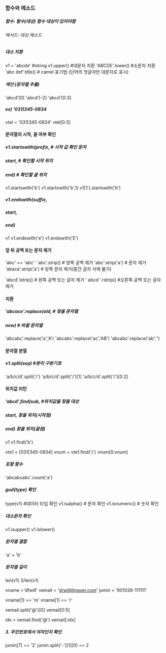 ### 함수와 메소드

##### 함수: 함수(대상) 함수 대상이 있어야함

###### 메서드: 대상.메소드

##### 대소 치환

v1 = 'abcde' #string
v1.upper() #대문자 치환
'ABCDE'.lower() #소문자 치환
'abc def'.title() # camel 표기법 (단어의 첫글자만 대문자로 표시)

##### 색인 (문자열 추출)

'abcd'[0]
'abcd'[-2]
'abcd'[0:3]

#####  ex) '031)345-0834

vtel = '031)345-0834'
vtel[0:3]

####  문자열의 시작, 끝 여부 확인

#####  v1.startswith(prefix,   # 시작 값 확인 문자

#####               start,    # 확인할 시작 위치

#####                end)      # 확인할 끝 위치

v1.startswith('b')
v1.startswith('b',1)
v1[1:].startswith('b')

##### v1.endswith(suffix,

#####             start,

#####             end)

v1
v1.endswith('e')
v1.endswith('E')

#### 앞 뒤 공백 또는 문자 제거 

'abc' == 'abc'
'  abc'.strip() # 양쪽 공백 제거
'abc'.strip('a') # 문자 제거
'abaca'.strip('a') # 양쪽 문자 제거(중간 글자 삭제 불가)

'abcd'.lstrip() # 왼쪽 공백 또는 글자 제거
'  abcd '.rstrip() #오른쪽 공백 또는 글자 제거 


#### 치환

##### 'abcace'.replace(old,     # 찾을 문자열

#####                  new)     # 바꿀 문자열


'abcabc'.replace('a','A')
'abcabc'.replace('ac','AB')
'abcabc'.replace('ab','')

#### 문자열 분열

##### v1.split(sep) #분리 구분기호

'a/b/c/d'.split('/')
'a/b/c/d'.split('/')[1]
'a/b/c/d'.split('/')[0:2]


#### 위치값 리턴

##### 'abcd'.find(sub,    #위치값을 찾을 대상

#####             start,   찾을 위치(시작점)

#####            end)     찾을 위치(끝점)

v1
v1.find('b')


vte1 = [031)345-0834]
vnum = vte1.find(')')
vnum[0:vnum]

##### 포함 함수

'abcabcabc'.count('a')

##### gud(type) 확인

type(v1) #데이터 타입 확인
v1.isalpha() # 문자 확인
v1.isnumeric() # 숫자 확인

##### 대소문자 확인

v1.isupper()
v1.islower()

##### 문자열 결합

'a' + 'b'

##### 문자열 길이

len(v1)
3/len(v1)

vname ='dfwill'
vemail = 'drwill@naver.com'
jumin = '901026-111111'

vname[1] == 'm'
vname[1] == 'r'

vemail.split('@')[0]
vemail[0:5]

idx = vemail.find('@')
vemail[:idx]


##### 3. 주민번호에서 여자인지 확인 

jumin[7] == '2'
jumin.split('-')[1][0] == 2



 